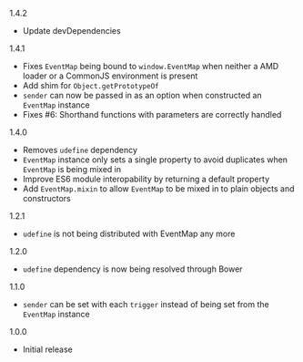 1.4.2
- Update devDependencies

1.4.1
- Fixes `EventMap` being bound to `window.EventMap` when neither a AMD loader or a CommonJS environment is present
- Add shim for `Object.getPrototypeOf`
- `sender` can now be passed in as an option when constructed an `EventMap` instance
- Fixes #6: Shorthand functions with parameters are correctly handled

1.4.0
- Removes `udefine` dependency
- `EventMap` instance only sets a single property to avoid duplicates when `EventMap` is being mixed in
- Improve ES6 module interopability by returning a default property
- Add `EventMap.mixin` to allow `EventMap` to be mixed in to plain objects and constructors

1.2.1
- `udefine` is not being distributed with EventMap any more

1.2.0
- `udefine` dependency is now being resolved through Bower

1.1.0
- `sender` can be set with each `trigger` instead of being set from the `EventMap` instance

1.0.0
- Initial release